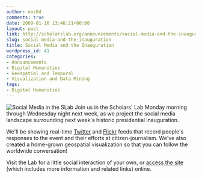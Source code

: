 ```yaml
---
author: eos8d
comments: true
date: 2009-01-16 13:46:21+00:00
layout: post
link: http://scholarslab.org/announcements/social-media-and-the-inauguration/
slug: social-media-and-the-inauguration
title: Social Media and the Inauguration
wordpress_id: 41
categories:
- Announcements
- Digital Humanities
- Geospatial and Temporal
- Visualization and Data Mining
tags:
- Digital Humanities
---
```


![Social Media in the SLab](http://farm4.static.flickr.com/3525/3202007970_729b7e0186.jpg) Join us in the Scholars' Lab Monday morning through Wednesday night next week, as we project the social media landscape surrounding next week's historic presidential inauguration.

We'll be showing real-time [Twitter](http://twitter.com) and [Flickr](http://flickr.com) feeds that record people's responses to the event and their efforts at citizen-journalism. We've also created a home-grown geospatial visualization so that you can follow the worldwide conversation!

Visit the Lab for a little social interaction of your own, or [access the site](http://www2.lib.virginia.edu/scholarslab/inauguration/) (which includes more information and related links) online.
